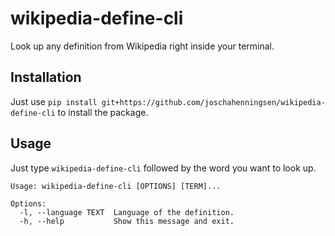 # wikipedia-define-cli
Look up any definition from Wikipedia right inside your terminal. 

## Installation

Just use `pip install git+https://github.com/joschahenningsen/wikipedia-define-cli` to install the package.

## Usage

Just type `wikipedia-define-cli` followed by the word you want to look up.

```text
Usage: wikipedia-define-cli [OPTIONS] [TERM]...

Options:
  -l, --language TEXT  Language of the definition.
  -h, --help           Show this message and exit.
```
